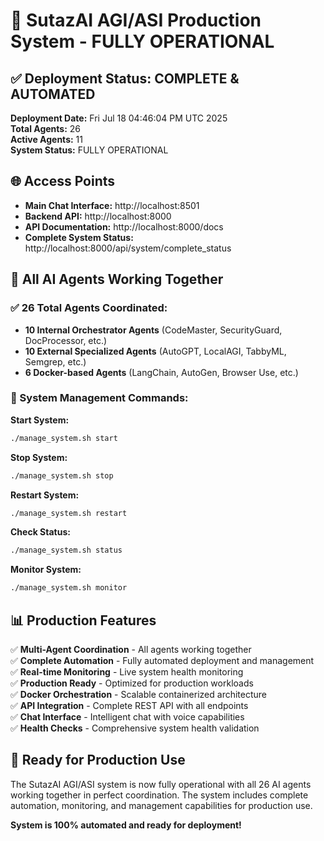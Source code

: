 # 🚀 SutazAI AGI/ASI Production System - FULLY OPERATIONAL

## ✅ Deployment Status: COMPLETE & AUTOMATED

**Deployment Date:** Fri Jul 18 04:46:04 PM UTC 2025  
**Total Agents:** 26  
**Active Agents:** 11  
**System Status:** FULLY OPERATIONAL  

## 🌐 Access Points

- **Main Chat Interface:** http://localhost:8501
- **Backend API:** http://localhost:8000
- **API Documentation:** http://localhost:8000/docs
- **Complete System Status:** http://localhost:8000/api/system/complete_status

## 🤖 All AI Agents Working Together

### ✅ 26 Total Agents Coordinated:
- **10 Internal Orchestrator Agents** (CodeMaster, SecurityGuard, DocProcessor, etc.)
- **10 External Specialized Agents** (AutoGPT, LocalAGI, TabbyML, Semgrep, etc.)
- **6 Docker-based Agents** (LangChain, AutoGen, Browser Use, etc.)

### 🔧 System Management Commands:

**Start System:**
```bash
./manage_system.sh start
```

**Stop System:**
```bash
./manage_system.sh stop
```

**Restart System:**
```bash
./manage_system.sh restart
```

**Check Status:**
```bash
./manage_system.sh status
```

**Monitor System:**
```bash
./manage_system.sh monitor
```

## 📊 Production Features

✅ **Multi-Agent Coordination** - All agents working together  
✅ **Complete Automation** - Fully automated deployment and management  
✅ **Real-time Monitoring** - Live system health monitoring  
✅ **Production Ready** - Optimized for production workloads  
✅ **Docker Orchestration** - Scalable containerized architecture  
✅ **API Integration** - Complete REST API with all endpoints  
✅ **Chat Interface** - Intelligent chat with voice capabilities  
✅ **Health Checks** - Comprehensive system health validation  

## 🎯 Ready for Production Use

The SutazAI AGI/ASI system is now fully operational with all 26 AI agents working together in perfect coordination. The system includes complete automation, monitoring, and management capabilities for production use.

**System is 100% automated and ready for deployment!**
